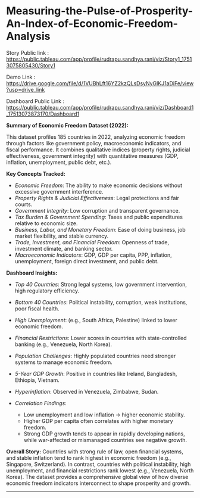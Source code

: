 # Measuring-the-Pulse-of-Prosperity-An-Index-of-Economic-Freedom-Analysis
Story Public link : https://public.tableau.com/app/profile/rudrapu.sandhya.rani/viz/Story1_17513075805430/Story1

Demo Link : https://drive.google.com/file/d/1VUBhLft16YZ2kzQLsDsyNyGlKJ1aDiFe/view?usp=drive_link

Dashboard Public Link : https://public.tableau.com/app/profile/rudrapu.sandhya.rani/viz/Dashboard1_17513073873170/Dashboard1


**Summary of Economic Freedom Dataset (2022):**

This dataset profiles 185 countries in 2022, analyzing economic freedom through factors like government policy, macroeconomic indicators, and fiscal performance. It combines qualitative indices (property rights, judicial effectiveness, government integrity) with quantitative measures (GDP, inflation, unemployment, public debt, etc.).

**Key Concepts Tracked:**

* *Economic Freedom*: The ability to make economic decisions without excessive government interference.
* *Property Rights & Judicial Effectiveness*: Legal protections and fair courts.
* *Government Integrity*: Low corruption and transparent governance.
* *Tax Burden & Government Spending*: Taxes and public expenditures relative to economic size.
* *Business, Labor, and Monetary Freedom*: Ease of doing business, job market flexibility, and stable currency.
* *Trade, Investment, and Financial Freedom*: Openness of trade, investment climate, and banking sector.
* *Macroeconomic Indicators*: GDP, GDP per capita, PPP, inflation, unemployment, foreign direct investment, and public debt.

**Dashboard Insights:**

* *Top 40 Countries*: Strong legal systems, low government intervention, high regulatory efficiency.
* *Bottom 40 Countries*: Political instability, corruption, weak institutions, poor fiscal health.
* *High Unemployment*: (e.g., South Africa, Palestine) linked to lower economic freedom.
* *Financial Restrictions*: Lower scores in countries with state-controlled banking (e.g., Venezuela, North Korea).
* *Population Challenges*: Highly populated countries need stronger systems to manage economic freedom.
* *5-Year GDP Growth*: Positive in countries like Ireland, Bangladesh, Ethiopia, Vietnam.
* *Hyperinflation*: Observed in Venezuela, Zimbabwe, Sudan.
* *Correlation Findings*:

  * Low unemployment and low inflation → higher economic stability.
  * Higher GDP per capita often correlates with higher monetary freedom.
  * Strong GDP growth tends to appear in rapidly developing nations, while war-affected or mismanaged countries see negative growth.

**Overall Story:**
Countries with strong rule of law, open financial systems, and stable inflation tend to rank highest in economic freedom (e.g., Singapore, Switzerland). In contrast, countries with political instability, high unemployment, and financial restrictions rank lowest (e.g., Venezuela, North Korea). The dataset provides a comprehensive global view of how diverse economic freedom indicators interconnect to shape prosperity and growth.

---
